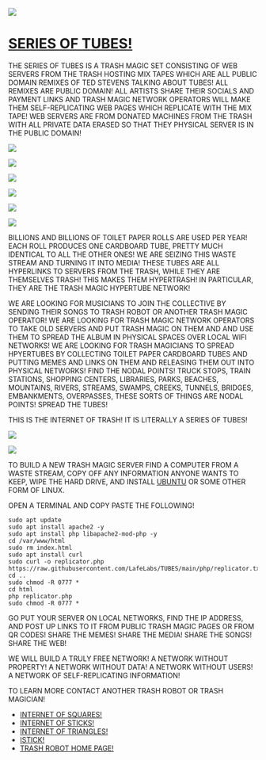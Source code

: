 ![](https://raw.githubusercontent.com/LafeLabs/TUBES/main/trashmagic/TUBES-qrcode-page.png)

# [SERIES OF TUBES!](https://github.com/lafeLabs/TUBES)

THE SERIES OF TUBES IS A TRASH MAGIC SET CONSISTING OF WEB SERVERS FROM THE TRASH HOSTING MIX TAPES WHICH ARE ALL PUBLIC DOMAIN REMIXES OF TED STEVENS TALKING ABOUT TUBES!  ALL REMIXES ARE PUBLIC DOMAIN!  ALL ARTISTS SHARE THEIR SOCIALS AND PAYMENT LINKS AND TRASH MAGIC NETWORK OPERATORS WILL MAKE THEM SELF-REPLICATING WEB PAGES WHICH REPLICATE WITH THE MIX TAPE!  WEB SERVERS ARE FROM DONATED MACHINES FROM THE TRASH WITH ALL PRIVATE DATA ERASED SO THAT THEY PHYSICAL SERVER IS IN THE PUBLIC DOMAIN!  

![](https://raw.githubusercontent.com/LafeLabs/TUBES/main/trashmagic/triangle.png)

![](https://raw.githubusercontent.com/LafeLabs/TUBES/main/trashmagic/billions.png)

![](https://raw.githubusercontent.com/LafeLabs/TUBES/main/trashmagic/billionsandbillions.png)

![](https://raw.githubusercontent.com/LafeLabs/TUBES/main/trashmagic/boxfront.png)

![](https://raw.githubusercontent.com/LafeLabs/TUBES/main/trashmagic/boxback.png)

![](https://raw.githubusercontent.com/LafeLabs/TUBES/main/trashmagic/internetoftrash.png)


BILLIONS AND BILLIONS OF TOILET PAPER ROLLS ARE USED PER YEAR!  EACH ROLL PRODUCES ONE CARDBOARD TUBE, PRETTY MUCH IDENTICAL TO ALL THE OTHER ONES!  WE ARE SEIZING THIS WASTE STREAM AND TURNING IT INTO MEDIA!  THESE TUBES ARE ALL HYPERLINKS TO SERVERS FROM THE TRASH, WHILE THEY ARE THEMSELVES TRASH!  THIS MAKES THEM HYPERTRASH!  IN PARTICULAR, THEY ARE THE TRASH MAGIC HYPERTUBE NETWORK!


WE ARE LOOKING FOR MUSICIANS TO JOIN THE COLLECTIVE BY SENDING THEIR SONGS TO TRASH ROBOT OR ANOTHER TRASH MAGIC OPERATOR!  WE ARE LOOKING FOR TRASH MAGIC NETWORK OPERATORS TO TAKE OLD SERVERS AND PUT TRASH MAGIC ON THEM AND AND USE THEM TO SPREAD THE ALBUM IN PHYSICAL SPACES OVER LOCAL WIFI NETWORKS!  WE ARE LOOKING FOR TRASH MAGICIANS TO SPREAD HPYERTUBES BY COLLECTING TOILET PAPER CARDBOARD TUBES AND PUTTING MEMES AND LINKS ON THEM AND RELEASING THEM OUT INTO PHYSICAL NETWORKS!  FIND THE NODAL POINTS!  TRUCK STOPS, TRAIN STATIONS, SHOPPING CENTERS, LIBRARIES, PARKS, BEACHES, MOUNTAINS, RIVERS, STREAMS, SWAMPS, CREEKS, TUNNELS, BRIDGES, EMBANKMENTS, OVERPASSES, THESE SORTS OF THINGS ARE NODAL POINTS!  SPREAD THE TUBES!  

THIS IS THE INTERNET OF TRASH! IT IS LITERALLY A SERIES OF TUBES!

![](https://raw.githubusercontent.com/LafeLabs/hypertube/main/trashmagic/lattice.png)


![](https://raw.githubusercontent.com/LafeLabs/TUBES/main/trashmagic/winamp-iconpage.svg)

TO BUILD A NEW TRASH MAGIC SERVER FIND A COMPUTER FROM A WASTE STREAM, COPY OFF ANY INFORMATION ANYONE WANTS TO KEEP, WIPE THE HARD DRIVE, AND INSTALL [UBUNTU](https://ubuntu.com/desktop) OR SOME OTHER FORM OF LINUX.

OPEN A TERMINAL AND COPY PASTE THE FOLLOWING!

```
sudo apt update
sudo apt install apache2 -y
sudo apt install php libapache2-mod-php -y
cd /var/www/html
sudo rm index.html
sudo apt install curl
sudo curl -o replicator.php https://raw.githubusercontent.com/LafeLabs/TUBES/main/php/replicator.txt
cd ..
sudo chmod -R 0777 *
cd html
php replicator.php
sudo chmod -R 0777 *
```
GO PUT YOUR SERVER ON LOCAL NETWORKS, FIND THE IP ADDRESS, AND POST UP LINKS TO IT FROM PUBLIC TRASH MAGIC PAGES OR FROM QR CODES!  SHARE THE MEMES! SHARE THE MEDIA! SHARE THE SONGS! SHARE THE WEB!  

WE WILL BUILD A TRULY FREE NETWORK! A NETWORK WITHOUT PROPERTY! A NETWORK WITHOUT DATA! A NETWORK WITHOUT USERS! A NETWORK OF SELF-REPLICATING INFORMATION!  

TO LEARN MORE CONTACT ANOTHER TRASH ROBOT OR TRASH MAGICIAN!

 - [INTERNET OF SQUARES!](https://github.com/LafeLabs/square)
 - [INTERNET OF STICKS!](https://github.com/LafeLabs/stick)
 - [INTERNET OF TRIANGLES!](https://github.com/LafeLabs/triangle)
 - [ISTICK!](https://github.com/LafeLabs/ISTICK/)
 - [TRASH ROBOT HOME PAGE!](https://www.trashrobot.org)

